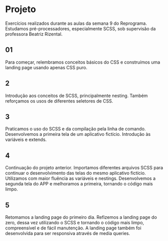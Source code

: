 # Projeto

Exercícios realizados durante as aulas da semana 9 do Reprograma. Estudamos pré-processadores, especialmente SCSS, sob supervisão da professora Beatriz Rizental. 

## 01

Para começar, relembramos conceitos básicos do CSS e construímos uma landing page usando apenas CSS puro.

## 2

Introdução aos conceitos de SCSS, principalmente nesting. Também reforçamos os usos de diferentes seletores de CSS.

## 3
Praticamos o uso do SCSS e da compilação pela linha de comando. Desenvolvemos a primeira tela de um aplicativo fictício. Introdução às variáveis e extends.

## 4

Continuação do projeto anterior. Importamos diferentes arquivos SCSS para continuar o desenvolvimento das telas do mesmo aplicativo fictício. Utilizamos com maior fluência as variáveis e nestings. Desenvolvemos a segunda tela do APP e melhoramos a primeira, tornando o código mais limpo.

## 5

Retomamos a landing page do primeiro dia. Refizemos a landing page do zero, dessa vez utilizando o SCSS e tornando o código mais limpo, compreensível e de fácil manutenção. A landing page também foi desenvolvida para ser responsiva através de media queries.